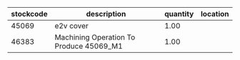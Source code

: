 |stockcode|description|quantity|location|
|---------|-----------|--------|--------|
|45069|e2v cover|1.00||
|46383|Machining Operation To Produce 45069_M1|1.00||
